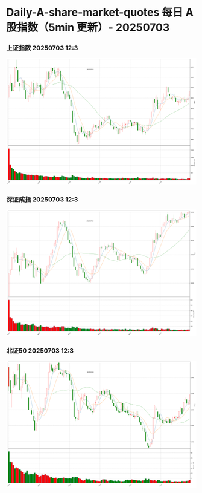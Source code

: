 
# Daily-A-share-market-quotes 每日 A 股指数（5min 更新）- 20250703

### 上证指数 20250703 12:3
![](./fig/2025/7/20250703-sh000001.png)

### 深证成指 20250703 12:3
![](./fig/2025/7/20250703-sz399001.png)

### 北证50 20250703 12:3
![](./fig/2025/7/20250703-bj899050.png)
